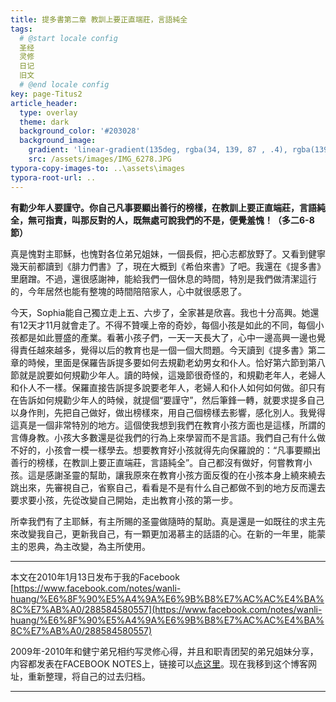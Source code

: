 ```yaml
---
title: 提多書第二章 教訓上要正直端莊，言語純全
tags: 
  # @start locale config
  圣经
  灵修
  日记
  旧文
  # @end locale config
key: page-Titus2
article_header:
  type: overlay
  theme: dark
  background_color: '#203028'
  background_image:
    gradient: 'linear-gradient(135deg, rgba(34, 139, 87 , .4), rgba(139, 34, 139, .4))'
    src: /assets/images/IMG_6278.JPG
typora-copy-images-to: ..\assets\images
typora-root-url: ..
---
```


**有勸少年人要謹守。你自己凡事要顯出善行的榜樣，在教訓上要正直端莊，言語純全，無可指責，叫那反對的人，既無處可說我們的不是，便覺羞愧！（多二6-8節）**

<!--more-->

真是愧對主耶穌，也愧對各位弟兄姐妹，一個長假，把心志都放野了。又看到健寧幾天前都讀到《腓力們書》了，現在大概到《希伯來書》了吧。我還在《提多書》里磨蹭。不過，還很感謝神，能給我們一個休息的時間，特別是我們做清潔這行的，今年居然也能有整塊的時間陪陪家人，心中就很感恩了。

今天，Sophia能自己獨立走上五、六步了，全家甚是欣喜。我也十分高興。她還有12天才11月就會走了。不得不贊嘆上帝的奇妙，每個小孩是如此的不同，每個小孩都是如此豐盛的產業。看著小孩子們，一天一天長大了，心中一邊高興一邊也覺得責任越來越多，覺得以后的教育也是一個一個大問題。今天讀到《提多書》第二章的時候，里面是保羅告訴提多要如何去規勸老幼男女和仆人。恰好第六節到第八節就是說要如何規勸少年人。讀的時候，這幾節很奇怪的，和規勸老年人，老婦人和仆人不一樣。保羅直接告訴提多說要老年人，老婦人和仆人如何如何做。卻只有在告訴如何規勸少年人的時候，就提個“要謹守”，然后筆鋒一轉，就要求提多自己以身作則，先把自己做好，做出榜樣來，用自己個榜樣去影響，感化別人。我覺得這真是一個非常特別的地方。這個使我想到我們在教育小孩方面也是這樣，所謂的言傳身教。小孩大多數還是從我們的行為上來學習而不是言語。我們自己有什么做不好的，小孩會一模一樣學去。想要教育好小孩就得先向保羅說的：“凡事要顯出善行的榜樣，在教訓上要正直端莊，言語純全”。自己都沒有做好，何嘗教育小孩。這是感謝圣靈的幫助，讓我原來在教育小孩方面反復的在小孩本身上繞來繞去跳出來，先審視自己，省察自己，看看是不是有什么自己都做不到的地方反而還去要求要小孩，先從改變自己開始，走出教育小孩的第一步。

所幸我們有了主耶穌，有主所賜的圣靈做隨時的幫助。真是還是一如既往的求主先來改變我自己，更新我自己，有一顆更加渴慕主的話語的心。在新的一年里，能蒙主的恩典，為主改變，為主所使用。

---

本文在2010年1月13日发布于我的Facebook [https://www.facebook.com/notes/wanli-huang/%E6%8F%90%E5%A4%9A%E6%9B%B8%E7%AC%AC%E4%BA%8C%E7%AB%A0/288584580557](https://www.facebook.com/notes/wanli-huang/%E6%8F%90%E5%A4%9A%E6%9B%B8%E7%AC%AC%E4%BA%8C%E7%AB%A0/288584580557)

2009年-2010年和健宁弟兄相约写灵修心得，并且和职青团契的弟兄姐妹分享，内容都发表在FACEBOOK NOTES上，链接可以[点这里](https://www.facebook.com/wanli.huang/notes)。现在我移到这个博客网址，重新整理，将自己的过去归档。

---





